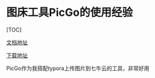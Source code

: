 # 图床工具PicGo的使用经验



[TOC]



[文档地址](https://picgo.github.io/PicGo-Doc/)

[下载地址](https://github.com/Molunerfinn/PicGo/releases)



PicGo作为我搭配typora上传图片到七牛云的工具，非常好用

